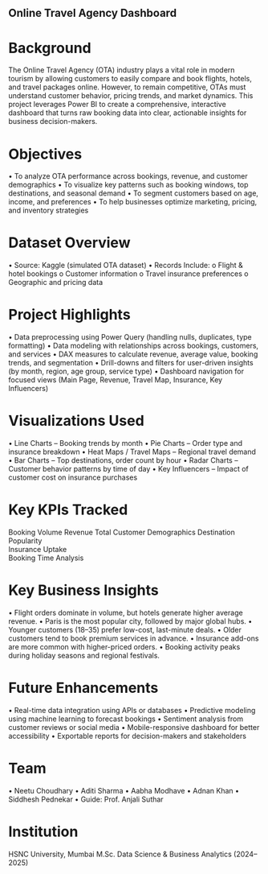 ## Online Travel Agency Dashboard
# Background
The Online Travel Agency (OTA) industry plays a vital role in modern tourism by allowing customers to easily compare and book flights, hotels, and travel packages online. However, to remain competitive, OTAs must understand customer behavior, pricing trends, and market dynamics.
This project leverages Power BI to create a comprehensive, interactive dashboard that turns raw booking data into clear, actionable insights for business decision-makers.
# Objectives
•	To analyze OTA performance across bookings, revenue, and customer demographics
•	To visualize key patterns such as booking windows, top destinations, and seasonal demand
•	To segment customers based on age, income, and preferences
•	To help businesses optimize marketing, pricing, and inventory strategies
# Dataset Overview
•	Source: Kaggle (simulated OTA dataset)
•	Records Include:
o	Flight & hotel bookings
o	Customer information
o	Travel insurance preferences
o	Geographic and pricing data
# Project Highlights
•	Data preprocessing using Power Query (handling nulls, duplicates, type formatting)
•	Data modeling with relationships across bookings, customers, and services
•	DAX measures to calculate revenue, average value, booking trends, and segmentation
•	Drill-downs and filters for user-driven insights (by month, region, age group, service type)
•	Dashboard navigation for focused views (Main Page, Revenue, Travel Map, Insurance, Key Influencers)
# Visualizations Used
•	Line Charts – Booking trends by month
•	Pie Charts – Order type and insurance breakdown
•	Heat Maps / Travel Maps – Regional travel demand
•	Bar Charts – Top destinations, order count by hour
•	Radar Charts – Customer behavior patterns by time of day
•	Key Influencers – Impact of customer cost on insurance purchases
# Key KPIs Tracked
Booking Volume 
Revenue	Total 
Customer Demographics 
Destination Popularity	
Insurance Uptake	
Booking Time Analysis	
# Key Business Insights
•	Flight orders dominate in volume, but hotels generate higher average revenue.
•	Paris is the most popular city, followed by major global hubs.
•	Younger customers (18–35) prefer low-cost, last-minute deals.
•	Older customers tend to book premium services in advance.
•	Insurance add-ons are more common with higher-priced orders.
•	Booking activity peaks during holiday seasons and regional festivals.
# Future Enhancements
•	 Real-time data integration using APIs or databases
•	 Predictive modeling using machine learning to forecast bookings
•	 Sentiment analysis from customer reviews or social media
•	 Mobile-responsive dashboard for better accessibility
•	 Exportable reports for decision-makers and stakeholders
# Team
•	Neetu Choudhary
•	Aditi Sharma
•	Aabha Modhave
•	Adnan Khan
•	Siddhesh Pednekar
•	Guide: Prof. Anjali Suthar
# Institution
HSNC University, Mumbai
M.Sc. Data Science & Business Analytics (2024–2025)
